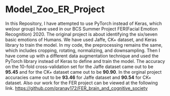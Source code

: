 # Model_Zoo_ER_Project
In this Repository, I have attempted to use PyTorch instead of Keras, which we(our group) have used in our BCS Summer Project FER(Facial Emotion Recognition) 2020. The original project is about identifying the six/seven basic emotions of Humans. We have used Jaffe, CK+ dataset, and Keras library to train the model. In my code, the preprocessing remains the same, which includes cropping, rotating, normalizing, and downsampling. Then I have come up with a different data augmentation technique and used the PyTorch library instead of Keras to define and train the model.
The accuracy on the 10-fold cross-validation set for the Jaffe dataset came out to be **95.45** and for the CK+ dataset came out to be **90.90**. In the orginal project accuracies came out to be **93.46** for Jaffe dataset and **90.54** for CK+ dataset.
Also our work for the FER project can be viewed at the following link.
https://github.com/pranay172/FER_brain_and_cognitive_society
